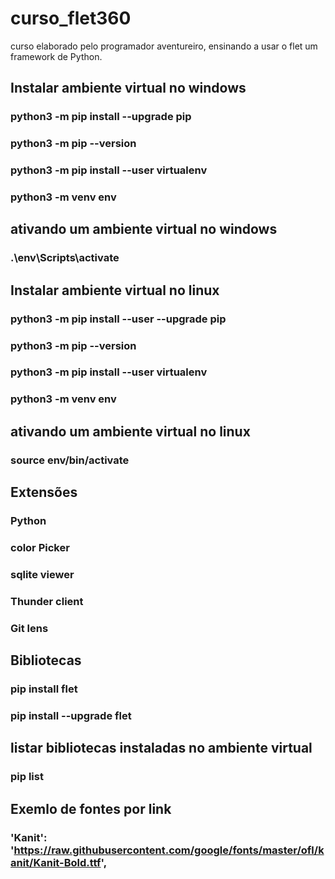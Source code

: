 # curso_flet360
curso elaborado pelo programador aventureiro, ensinando a usar o flet um framework de Python.

## Instalar ambiente virtual no windows 
### python3 -m pip install --upgrade pip
### python3 -m pip --version
### python3 -m pip install --user virtualenv
### python3 -m venv env

## ativando um ambiente virtual no windows
### .\env\Scripts\activate

## Instalar ambiente virtual no linux
### python3 -m pip install --user --upgrade pip
### python3 -m pip --version
### python3 -m pip install --user virtualenv
### python3 -m venv env

## ativando um ambiente virtual no linux
### source env/bin/activate

## Extensões
### Python
### color Picker
### sqlite viewer
### Thunder client
### Git lens

## Bibliotecas
### pip install flet
### pip install --upgrade flet

## listar bibliotecas instaladas no ambiente virtual
### pip list 

## Exemlo de fontes por link
### 'Kanit': 'https://raw.githubusercontent.com/google/fonts/master/ofl/kanit/Kanit-Bold.ttf',



